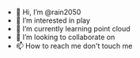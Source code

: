 - 👋 Hi, I’m @rain2050
- 👀 I’m interested in play
- 🌱 I’m currently learning point cloud 
- 💞️ I’m looking to collaborate on  
- 📫 How to reach me don't touch me 

<!---
rain2050/rain2050 is a ✨ special ✨ repository because its `README.md` (this file) appears on your GitHub profile.
You can click the Preview link to take a look at your changes.
--->
